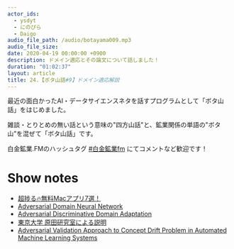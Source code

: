 ```yaml
---
actor_ids:
  - ysdyt
  - にのぴら
  - Daigo
audio_file_path: /audio/botayama009.mp3
audio_file_size:
date: 2020-04-19 00:00:00 +0900
description: ドメイン適応とその論文について話しました！
duration: "01:02:37"
layout: article
title: 24.【ボタ山話#9】ドメイン適応解説
---
```

最近の面白かったAI・データサイエンスネタを話すプログラムとして「ボタ山話」をはじめました。  

雑談・とりとめの無い話という意味の"四方山話"と、鉱業関係の単語の"ボタ山"を混ぜて「ボタ山話」です。

白金鉱業.FMのハッシュタグ [#白金鉱業fm](https://twitter.com/search?q=%23%E7%99%BD%E9%87%91%E9%89%B1%E6%A5%ADfm&src=typed_query) にてコメントなど歓迎です！



# Show notes

- [超捗る🔥無料Macアプリ7選！](https://www.youtube.com/watch?v=29Xwee279u8)
- [Adversarial Domain Neural Network](https://arxiv.org/abs/1505.07818)
- [Adversarial Discriminative Domain Adaptation](https://arxiv.org/abs/1702.05464)
- [東京大学 原田研究室による説明](https://www.mi.t.u-tokyo.ac.jp/research/domain_adaptation/)
- [Adversarial Validation Approach to Concept Drift Problem in Automated Machine Learning Systems](https://arxiv.org/abs/2004.03045)
